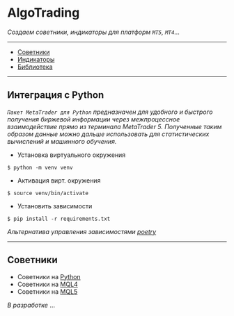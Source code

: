 # AlgoTrading

_Создаем советники, индикаторы для платформ <code>MT5</code>, <code>MT4</code>..._

<hr>

* [Советники]()
* [Индикаторы]()
* [Библиотека]()
<hr>

## Интеграция с Python

_<code>Пакет MetaTrader для Python</code> предназначен для удобного и быстрого получения биржевой информации через межпроцессное взаимодействие прямо из терминала MetaTrader 5. Полученные таким образом данные можно дальше использовать для статистических вычислений и машинного обучения._

* Установка виртуального окружения
```console
$ python -m venv venv
```
* Активация вирт. окружения
```console
$ source venv/bin/activate
```
* Установить зависимости
```console
$ pip install -r requirements.txt
```

_Альтернатива управления зависимостями [poetry](https://python-poetry.org/)_
<hr>

## Советники

* Советники на [Python](./Python/Experts/)
* Советники на [MQL4](./MQL4/)
* Советники на [MQL5](./MQL5/)

 _В разработке_ ...
